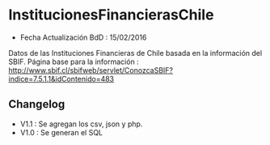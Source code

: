 # InstitucionesFinancierasChile

* Fecha Actualización BdD : 15/02/2016

Datos de las Instituciones Financieras de Chile basada en la información del SBIF.
Página base para la información : http://www.sbif.cl/sbifweb/servlet/ConozcaSBIF?indice=7.5.1.1&idContenido=483


## Changelog

* V1.1 : Se agregan los csv, json y php.
* V1.0 : Se generan el SQL 

